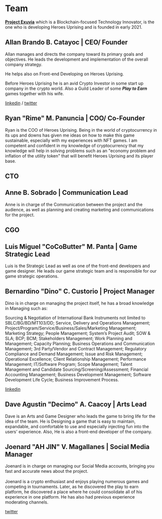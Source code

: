 # Team

[**Project Exuvia**](https://exuvia.network) which is a Blockchain-focused Technology Innovator, is the one who is developing Heroes Uprising and is founded in early 2021.

## Allan Brando B. Catayoc | CEO/ Founder

Allan manages and directs the company toward its primary goals and objectives. He leads the development and implementation of the overall company strategy.

He helps also on Front-end Developing on Heroes Uprising.

Before Heroes Uprising he is an avid Crypto Investor in some start up company in the crypto world. Also a Guild Leader of some _**Play to Earn**_ games together with his wife.

[linkedin](https://www.linkedin.com/in/allanbrandocatayoc/) / [twitter](https://twitter.com/allanbrando\_gg)

## Ryan "Rime" M. Panuncia | COO/ Co-Founder

Ryan is the COO of Heroes Uprising. Being in the world of cryptocurrency in its ups and downs has given me ideas on how to make this game sustainable, especially with my experiences with NFT games. I am competent and confident in my knowledge of cryptocurrency that my knowledge will help in solving problems such as an "economy problem and inflation of the utility token" that will benefit Heroes Uprising and its player base.

## CTO

## Anne B. Sobrado | Communication Lead

Anne is in charge of the Communication between the project and the audience, as well as planning and creating marketing and communications for the project.

## CGO

## Luis Miguel "CoCoButter" M. Panta | Game Strategic Lead

Luis is the Strategic Lead as well as one of the front-end developers and game designer. He leads our game strategic team and is responsible for our game strategic operations.

## Bernardino "Dino" C. Custorio | Project Manager

Dino is in charge on managing the project itself, he has a broad knowledge in Managing such as:

Sourcing & Negotiation of International Bank Instruments not limited to SBLC/BG/BD/MT103/DD; Service, Delivery and Operations Management; Project/Program/Service/Business/Sales/Marketing Management; Marketing Strategy; People Management; System’s Project Audit; SOW & SLA; BCP; BCM; Stakeholders Management; Work Planning and Management; Capacity Planning; Business Operations and Communication Management; 3rd Party/Vendor and Contract Management; Regulatory Compliance and Demand Management; Issue and Risk Management; Operational Excellence; Client Relationship Management; Performance Management; IT/Software Program; Scope Management; Talent Management and Candidate Sourcing/Screening/Assessment; Financial Accounting Management; Business Development Management; Software Development Life Cycle; Business Improvement Process.

[linkedin](https://www.linkedin.com/in/bernardinocustorio/)

## Dave Agustin "Decimo" A. Caacoy | Arts Lead

Dave is an Arts and Game Designer who leads the game to bring life for the idea of the team. He is Designing a game that is easy to maintain, expandable, and comfortable to use and especially injecting fun into the users' experience. Also, He is also a front-end developer of the company.

## Joenard "AH JIN" V. Magallanes | Social Media Manager

Joenard is in charge on managing our Social Media accounts, bringing you fast and accurate news about the project.\
\
Joenard is a crypto enthusiast and enjoys playing numerous games and competing in tournaments. Later, as he discovered the play to earn platform, he discovered a place where he could consolidate all of his experience in one platform. He has also had previous experience moderating channels.

[twitter](https://twitter.com/AhJin\_Nard)
